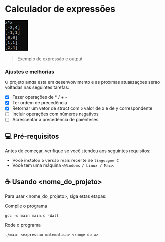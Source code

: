 # Calculador de expressões

<img src="exemplo.PNG" alt="exemplo imagem">

> Exemplo de expressão e output

### Ajustes e melhorias

O projeto ainda está em desenvolvimento e as próximas atualizações serão voltadas nas seguintes tarefas:

- [x] Fazer operações de * / + -
- [x] Ter ordem de precedência
- [x] Retornar um vetor de struct com o valor de x e de y correspondente
- [ ] Incluir operações com números negativos
- [ ] Acrescentar a precedência de parênteses

## 💻 Pré-requisitos

Antes de começar, verifique se você atendeu aos seguintes requisitos:
<!---Estes são apenas requisitos de exemplo. Adicionar, duplicar ou remover conforme necessário--->
* Você instalou a versão mais recente de `linguagem C`
* Você tem uma máquina `<Windows / Linux / Mac>`.

## ☕ Usando <nome_do_projeto>

Para usar <nome_do_projeto>, siga estas etapas:

Compile o programa
```
gcc -o main main.c -Wall
```

Rode o programa
```
./main <expressao matematica> <range do x>
```
